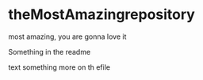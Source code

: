 # theMostAmazingrepository
most amazing, you are gonna love it

Something in the readme

text
something more on th efile
